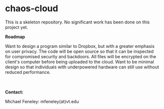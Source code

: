 # chaos-cloud

This is a skeleton repository. No significant work has been done on this project yet.

<b>Roadmap</b>

Want to design a program similar to Dropbox, but with a greater emphasis on user privacy. The code will be open source so that it can be inspected for compromised security and backdoors. All files will be encrypted on the client's computer before being uploaded to the cloud. Want to be minimal design so that individuals with underpowered hardware can still use without reduced performance.

<br>
<br>
<b>Contact:</b>

Michael Feneley: mfeneley(at)vt.edu
